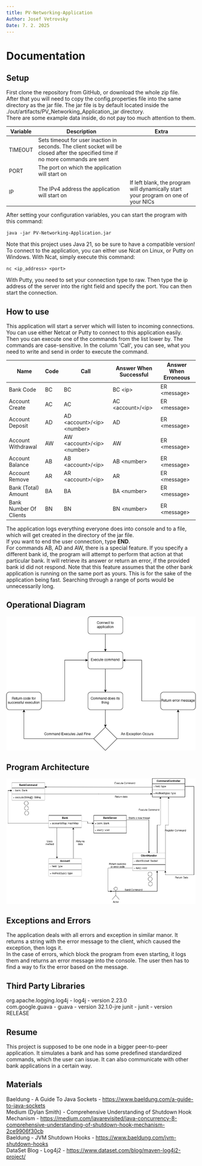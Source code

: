 ```yaml
---
title: PV-Networking-Application
Author: Josef Vetrovsky
Date: 7. 2. 2025
---
```


Documentation
===

Setup
---

First clone the repository from GitHub, or download the whole zip file.             
After that you will need to copy the config.properties file into the same directory as the jar file. The jar file 
is by default located inside the ./out/artifacts/PV_Networking_Application_jar directory.               
There are some example data inside, do not pay too much attention to them.              

| Variable | Description                                                                                                                       | Extra                                                                              |                  
|----------|-----------------------------------------------------------------------------------------------------------------------------------|------------------------------------------------------------------------------------|                  
| TIMEOUT  | Sets timeout for user inaction in seconds. The client socket will be closed after the specified time if no more commands are sent |                                                                                    |                  
| PORT     | The port on which the application will start on                                                                                   |                                                                                    |                
| IP       | The IPv4 address the application will start on                                                                                    | If left blank, the program will dynamically start your program on one of your NICs |                  

After setting your configuration variables, you can start the program with this command:

```shell
java -jar PV-Networking-Application.jar
```

Note that this project uses Java 21, so be sure to have a compatible version!               
To connect to the application, you can either use Ncat on Linux, or Putty on Windows. With Ncat, simply execute this
command:

```shell
nc <ip_address> <port>
```

With Putty, you need to set your connection type to raw. Then type the ip address of the server into the right field
and specify the port. You can then start the connection.

How to use
---

This application will start a server which will listen to incoming connections. You can use either Netcat or Putty
to connect to this application easily. Then you can execute one of the commands from the list lower by. The commands
are case-sensitive. In the column 'Call', you can see, what you need to write and send in order to execute the command.

| Name                   | Code | Call                                         | Answer When Successful        | Answer When Erroneous |
|------------------------|------|----------------------------------------------|-------------------------------|-----------------------|
| Bank Code              | BC   | BC                                           | BC &lt;ip&gt;                 | ER &lt;message&gt;    |
| Account Create         | AC   | AC                                           | AC &lt;account&gt;/&lt;ip&gt; | ER &lt;message&gt;    |
| Account Deposit        | AD   | AD &lt;account&gt;/&lt;ip&gt; &lt;number&gt; | AD                            | ER &lt;message&gt;    |
| Account Withdrawal     | AW   | AW &lt;account&gt;/&lt;ip&gt; &lt;number&gt; | AW                            | ER &lt;message&gt;    |
| Account Balance        | AB   | AB &lt;account&gt;/&lt;ip&gt;                | AB &lt;number&gt;             | ER &lt;message&gt;    |
| Account Remove         | AR   | AR &lt;account&gt;/&lt;ip&gt;                | AR                            | ER &lt;message&gt;    |
| Bank (Total) Amount    | BA   | BA                                           | BA &lt;number&gt;             | ER &lt;message&gt;    |
| Bank Number Of Clients | BN   | BN                                           | BN &lt;number&gt;             | ER &lt;message&gt;    |

The application logs everything everyone does into console and to a file, which will get created in the directory of the jar file.                  
If you want to end the user connection, type **END**.               
For commands AB, AD and AW, there is a special feature. If you specify a different bank id, the program will attempt to perform that action
at that particular bank. It will retrieve its answer or return an error, if the provided bank id did not respond. Note that this feature
assumes that the other bank application is running on the same port as yours. This is for the sake of the application being fast. Searching through a
range of ports would be unnecessarily long.

Operational Diagram
---

![Operational Diagram](Operation_Diagram.png)

Program Architecture
---

![Program Architecture](Program_Architecture.png)

Exceptions and Errors
---

The application deals with all errors and exception in similar manor. It returns a string with the error message to
the client, which caused the exception, then logs it.           
In the case of errors, which block the program from even starting, it logs them and returns an error message into the
console. The user then has to find a way to fix the error based on the message.

Third Party Libraries
---

org.apache.logging.log4j - log4j - version 2.23.0                       
com.google.guava - guava - version 32.1.0-jre
junit - junit - version RELEASE

Resume
---

This project is supposed to be one node in a bigger peer-to-peer application. It simulates a bank and has some
predefined standardized commands, which the user can issue. It can also communicate with other bank applications in
a certain way.

Materials
---

Baeldung - A Guide To Java Sockets - https://www.baeldung.com/a-guide-to-java-sockets           
Medium (Dylan Smith) - Comprehensive Understanding of Shutdown Hook Mechanism - https://medium.com/javarevisited/java-concurrency-8-comprehensive-understanding-of-shutdown-hook-mechanism-2ce9906f30cb             
Baeldung - JVM Shutdown Hooks - https://www.baeldung.com/jvm-shutdown-hooks                 
DataSet Blog - Log4j2 - https://www.dataset.com/blog/maven-log4j2-project/          


